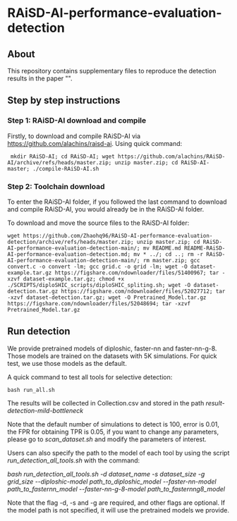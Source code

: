 # RAiSD-AI-performance-evaluation-detection

## About
This repository contains supplementary files to reproduce the detection results in the paper "".

## Step by step instructions
### Step 1: RAiSD-AI download and compile
Firstly, to download and compile RAiSD-AI via https://github.com/alachins/raisd-ai. Using quick command:

```
 mkdir RAiSD-AI; cd RAiSD-AI; wget https://github.com/alachins/RAiSD-AI/archive/refs/heads/master.zip; unzip master.zip; cd RAiSD-AI-master; ./compile-RAiSD-AI.sh
```

### Step 2: Toolchain download
To enter the RAiSD-AI folder, if you followed the last command to download and compile RAiSD-AI, you would already be in the RAiSD-AI folder.

To download and move the source files to the RAiSD-AI folder:

```
wget https://github.com/Zhaohq96/RAiSD-AI-performance-evaluation-detection/archive/refs/heads/master.zip; unzip master.zip; cd RAiSD-AI-performance-evaluation-detection-main/; mv README.md README-RAiSD-AI-performance-evaluation-detection.md; mv * ../; cd ..; rm -r RAiSD-AI-performance-evaluation-detection-main/; rm master.zip; gcc convert.c -o convert -lm; gcc grid.c -o grid -lm; wget -O dataset-example.tar.gz https://figshare.com/ndownloader/files/51400967; tar -xzvf dataset-example.tar.gz; chmod +x ./SCRIPTS/diploSHIC_scripts/diploSHIC_spliting.sh; wget -O dataset-detection.tar.gz https://figshare.com/ndownloader/files/52027712; tar -xzvf dataset-detection.tar.gz; wget -O Pretrained_Model.tar.gz https://figshare.com/ndownloader/files/52048694; tar -xzvf Pretrained_Model.tar.gz
```

## Run detection
We provide pretrained models of diploshic, faster-nn and faster-nn-g-8. Those models are trained on the datasets with 5K simulations. For quick test, we use those models as the default.

A quick command to test all tools for selective detection:
```
bash run_all.sh 
```

The results will be collected in Collection.csv and stored in the path _result-detection-mild-bottleneck_

Note that the default number of simulations to detect is 100, error is 0.01, the FPR for obtaining TPR is 0.05, if you want to change any parameters, please go to _scan_dataset.sh_ and modify the parameters of interest.

Users can also specify the path to the model of each tool by using the script _run_detection_all_tools.sh_ with the command:

_bash run_detection_all_tools.sh -d dataset_name -s dataset_size -g grid_size --diploshic-model path_to_diploshic_model --faster-nn-model path_to_fasternn_model --faster-nn-g-8-model path_to_fasternng8_model_

Note that the flag -d, -s and -g are required, and other flags are optional. If the model path is not specified, it will use the pretrained models we provide.



